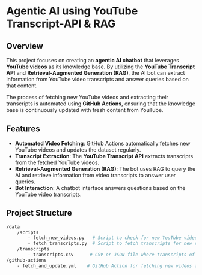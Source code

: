 # Agentic AI using YouTube Transcript-API & RAG

## Overview

This project focuses on creating an **agentic AI chatbot** that leverages **YouTube videos** as its knowledge base. By utilizing the **YouTube Transcript API** and **Retrieval-Augmented Generation (RAG)**, the AI bot can extract information from YouTube video transcripts and answer queries based on that content.

The process of fetching new YouTube videos and extracting their transcripts is automated using **GitHub Actions**, ensuring that the knowledge base is continuously updated with fresh content from YouTube.

## Features

- **Automated Video Fetching**: GitHub Actions automatically fetches new YouTube videos and updates the dataset regularly.
- **Transcript Extraction**: The **YouTube Transcript API** extracts transcripts from the fetched YouTube videos.
- **Retrieval-Augmented Generation (RAG)**: The bot uses RAG to query the AI and retrieve information from video transcripts to answer user queries.
- **Bot Interaction**: A chatbot interface answers questions based on the YouTube video transcripts.

## Project Structure

```bash
/data
    /scripts
        - fetch_new_videos.py   # Script to check for new YouTube videos
        - fetch_transcripts.py  # Script to fetch transcripts for new videos
    /transcripts
        - transcripts.csv      # CSV or JSON file where transcripts of videos are stored
/github-actions
    - fetch_and_update.yml    # GitHub Action for fetching new videos and updating transcripts
